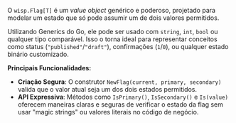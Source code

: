 O `wisp.Flag[T]` é um *value object* genérico e poderoso, projetado para modelar um estado que só pode assumir um de dois valores permitidos.

Utilizando Generics do Go, ele pode ser usado com `string`, `int`, `bool` ou qualquer tipo comparável. Isso o torna ideal para representar conceitos como status (`"published"`/`"draft"`), confirmações (`1`/`0`), ou qualquer estado binário customizado.

**Principais Funcionalidades:**

* **Criação Segura**: O construtor `NewFlag(current, primary, secondary)` valida que o valor atual seja um dos dois estados permitidos.
* **API Expressiva**: Métodos como `IsPrimary()`, `IsSecondary()` e `Is(value)` oferecem maneiras claras e seguras de verificar o estado da flag sem usar "magic strings" ou valores literais no código de negócio.
